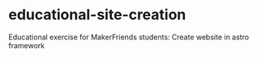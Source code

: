 # educational-site-creation
Educational exercise for MakerFriends students: Create website in astro framework
